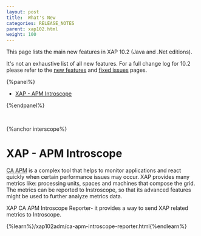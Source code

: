 ```yaml
---
layout: post
title:  What's New
categories: RELEASE_NOTES
parent: xap102.html
weight: 100
---
```


This page lists the main new features in XAP 10.2 (Java and .Net editions).


It's not an exhaustive list of all new features. For a full change log for 10.2 please refer to the [new features](./102new-features.html) and [fixed issues](./102fixed-issues.html) pages.


{%panel%}


- [XAP - APM Introscope](#interscope)



{%endpanel%}

<br>


{%anchor interscope%}

# XAP - APM Introscope

[CA APM](http://www.ca.com/us/products/application-performance-management.aspx) is a complex tool that helps to monitor applications and react quickly when certain performance issues may occur. XAP provides many metrics like: processing units, spaces and machines that compose the grid. The metrics can be reported to Instroscope, so that its advanced features might be used to further analyze metrics data.

XAP CA APM Introscope Reporter- it provides a way to send XAP related metrics to Introscope.

{%learn%}/xap102adm/ca-apm-introscope-reporter.html{%endlearn%}